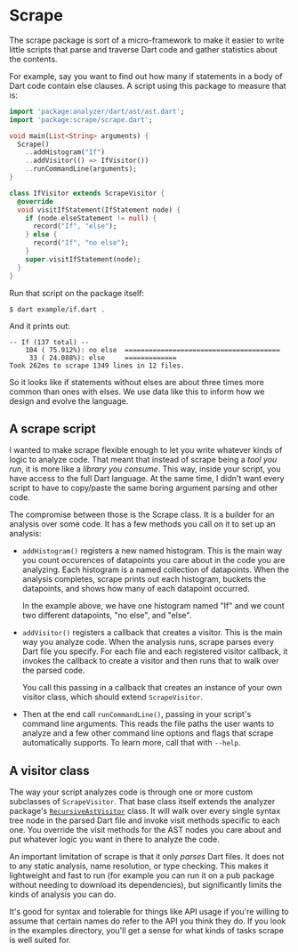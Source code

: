 # Scrape

The scrape package is sort of a micro-framework to make it easier to write
little scripts that parse and traverse Dart code and gather statistics about the
contents.

For example, say you want to find out how many if statements in a body of Dart
code contain else clauses. A script using this package to measure that is:

```dart
import 'package:analyzer/dart/ast/ast.dart';
import 'package:scrape/scrape.dart';

void main(List<String> arguments) {
  Scrape()
    ..addHistogram("If")
    ..addVisitor(() => IfVisitor())
    ..runCommandLine(arguments);
}

class IfVisitor extends ScrapeVisitor {
  @override
  void visitIfStatement(IfStatement node) {
    if (node.elseStatement != null) {
      record("If", "else");
    } else {
      record("If", "no else");
    }
    super.visitIfStatement(node);
  }
}
```

Run that script on the package itself:

```
$ dart example/if.dart .
```

And it prints out:

```
-- If (137 total) --
    104 ( 75.912%): no else  =======================================
     33 ( 24.088%): else     =============
Took 262ms to scrape 1349 lines in 12 files.
```

So it looks like if statements without elses are about three times more common
than ones with elses. We use data like this to inform how we design and evolve
the language.

## A scrape script

I wanted to make scrape flexible enough to let you write whatever kinds of
logic to analyze code. That meant that instead of scrape being a *tool you run*,
it is more like a *library you consume*. This way, inside your script, you have
access to the full Dart language. At the same time, I didn't want every script
to have to copy/paste the same boring argument parsing and other code.

The compromise between those is the Scrape class. It is a builder for an
analysis over some code. It has a few methods you call on it to set up an
analysis:

*   `addHistogram()` registers a new named histogram. This is the main way you
    count occurences of datapoints you care about in the code you are analyzing.
    Each histogram is a named collection of datapoints. When the analysis
    completes, scrape prints out each histogram, buckets the datapoints, and
    shows how many of each datapoint occurred.

    In the example above, we have one histogram named "If" and we count two
    different datapoints, "no else", and "else".

*   `addVisitor()` registers a callback that creates a visitor. This is the
    main way you analyze code. When the analysis runs, scrape parses every
    Dart file you specify. For each file and each registered visitor callback,
    it invokes the callback to create a visitor and then runs that to walk over
    the parsed code.

    You call this passing in a callback that creates an instance of your own
    visitor class, which should extend `ScrapeVisitor`.

*   Then at the end call `runCommandLine()`, passing in your script's command
    line arguments. This reads the file paths the user wants to analyze and
    a few other command line options and flags that scrape automatically
    supports. To learn more, call that with `--help`.

## A visitor class

The way your script analyzes code is through one or more custom subclasses of
`ScrapeVisitor`. That base class itself extends the analyzer package's
[`RecursiveAstVisitor`][visitor] class. It will walk over every single syntax
tree node in the parsed Dart file and invoke visit methods specific to each one.
You override the visit methods for the AST nodes you care about and put
whatever logic you want in there to analyze the code.

An important limitation of scrape is that it only *parses* Dart files. It does
not to any static analysis, name resolution, or type checking. This makes it
lightweight and fast to run (for example you can run it on a pub package
without needing to download its dependencies), but significantly limits the
kinds of analysis you can do.

It's good for syntax and tolerable for things like API usage if you're willing
to assume that certain names do refer to the API you think they do. If you look
in the examples directory, you'll get a sense for what kinds of tasks scrape is
well suited for.

[visitor]: https://pub.dev/documentation/analyzer/0.40.0/dart_ast_visitor/RecursiveAstVisitor-class.html
